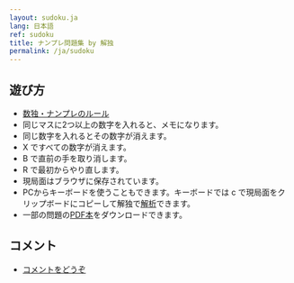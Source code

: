 ```yaml
---
layout: sudoku.ja
lang: 日本語
ref: sudoku
title: ナンプレ問題集 by 解独
permalink: /ja/sudoku
---
```


## 遊び方

- [数独・ナンプレのルール](./rule)
- 同じマスに2つ以上の数字を入れると、メモになります。
- 同じ数字を入れるとその数字が消えます。
- X ですべての数字が消えます。
- B で直前の手を取り消します。
- R で最初からやり直します。
- 現局面はブラウザに保存されています。
- PCからキーボードを使うこともできます。キーボードでは c で現局面をクリップボードにコピーして解独で[解析](specified)できます。
- 一部の問題の[PDF本](book)をダウンロードできます。

## コメント

- [コメントをどうぞ](comment)

